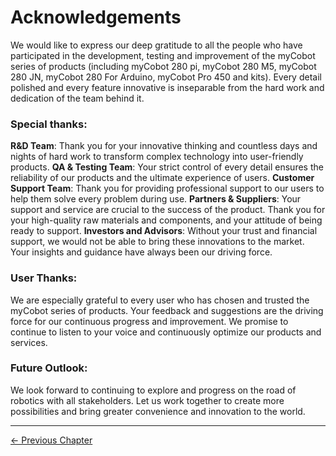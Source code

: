 # Acknowledgements

We would like to express our deep gratitude to all the people who have participated in the development, testing and improvement of the myCobot series of products (including myCobot 280 pi, myCobot 280 M5, myCobot 280 JN, myCobot 280 For Arduino, myCobot Pro 450 and kits). Every detail polished and every feature innovative is inseparable from the hard work and dedication of the team behind it.

### Special thanks:

**R&D Team**: Thank you for your innovative thinking and countless days and nights of hard work to transform complex technology into user-friendly products.
**QA & Testing Team**: Your strict control of every detail ensures the reliability of our products and the ultimate experience of users.
**Customer Support Team**: Thank you for providing professional support to our users to help them solve every problem during use.
**Partners & Suppliers**: Your support and service are crucial to the success of the product. Thank you for your high-quality raw materials and components, and your attitude of being ready to support.
**Investors and Advisors**: Without your trust and financial support, we would not be able to bring these innovations to the market. Your insights and guidance have always been our driving force.

### User Thanks:

We are especially grateful to every user who has chosen and trusted the myCobot series of products. Your feedback and suggestions are the driving force for our continuous progress and improvement. We promise to continue to listen to your voice and continuously optimize our products and services.

### Future Outlook:

We look forward to continuing to explore and progress on the road of robotics with all stakeholders. Let us work together to create more possibilities and bring greater convenience and innovation to the world.

---

[← Previous Chapter](../4-SupportAndService/Accessories/10.9-penHolder.md)
